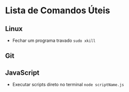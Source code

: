 # Lista de Comandos Úteis

## Linux 

- Fechar um programa travado `sudo xkill`


## Git 

## JavaScript 

- Executar scripts direto no terminal `node scriptName.js`